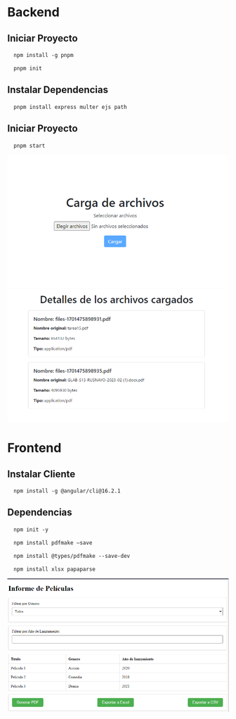   # Backend

  ## Iniciar Proyecto
  ```
    npm install -g pnpm
  ```
  ```
    pnpm init
  ```

  ## Instalar Dependencias
  ```
    pnpm install express multer ejs path
  ```

  ## Iniciar Proyecto
  ```
    pnpm start
  ```
  ![Alt text](img/backend1.png)
  ![Alt text](img/backend2.png)
  # Frontend
  ## Instalar Cliente
  ```
    npm install -g @angular/cli@16.2.1
  ```
  ## Dependencias
  ```
    npm init -y
  ```
  ```
    npm install pdfmake –save
  ```
  ```
    npm install @types/pdfmake --save-dev
  ```
  ```
    npm install xlsx papaparse
  ```
![Alt text](img/frontend1.png)




